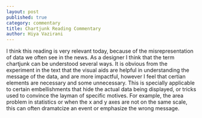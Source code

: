 ```yaml
---
layout: post
published: true
category: commentary
title: Chartjunk Reading Commentary
author: Hiya Vazirani
---
```



I think this reading is very relevant today, because of the misrepresentation of data we often see in the news. As a designer I think that the term chartjunk can be understood several ways. It is obvious from the experiment in the text that the visual aids are helpful in understanding the message of the data, and are more impactful, however I feel that certian elements are necessary and some unnecessary. This is specially applicable to certain embellishments that hide the actual data being displayed, or tricks used to convince the layman of specific motives. For example, the area problem in statistics or when the x and y axes are not on the same scale, this can often dramatcize an event or emphasize the wrong message. 


